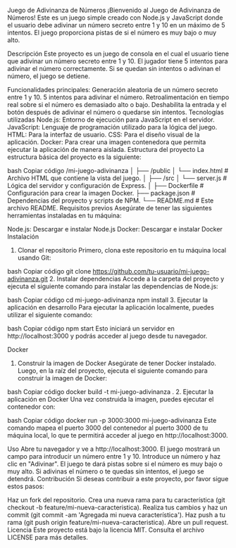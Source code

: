 Juego de Adivinanza de Números
¡Bienvenido al Juego de Adivinanza de Números! Este es un juego simple creado con Node.js y JavaScript donde el usuario debe adivinar un número secreto entre 1 y 10 en un máximo de 5 intentos. El juego proporciona pistas de si el número es muy bajo o muy alto.

Descripción
Este proyecto es un juego de consola en el cual el usuario tiene que adivinar un número secreto entre 1 y 10. El jugador tiene 5 intentos para adivinar el número correctamente. Si se quedan sin intentos o adivinan el número, el juego se detiene.

Funcionalidades principales:
Generación aleatoria de un número secreto entre 1 y 10.
5 intentos para adivinar el número.
Retroalimentación en tiempo real sobre si el número es demasiado alto o bajo.
Deshabilita la entrada y el botón después de adivinar el número o quedarse sin intentos.
Tecnologías utilizadas
Node.js: Entorno de ejecución para JavaScript en el servidor.
JavaScript: Lenguaje de programación utilizado para la lógica del juego.
HTML: Para la interfaz de usuario.
CSS: Para el diseño visual de la aplicación.
Docker: Para crear una imagen contenedora que permita ejecutar la aplicación de manera aislada.
Estructura del proyecto
La estructura básica del proyecto es la siguiente:

bash
Copiar código
/mi-juego-adivinanza
│
├── /public
│   └── index.html       # Archivo HTML que contiene la vista del juego.
│
├── /src
│   └── server.js        # Lógica del servidor y configuración de Express.
│
├── Dockerfile           # Configuración para crear la imagen Docker.
├── package.json         # Dependencias del proyecto y scripts de NPM.
└── README.md            # Este archivo README.
Requisitos previos
Asegúrate de tener las siguientes herramientas instaladas en tu máquina:

Node.js: Descargar e instalar Node.js
Docker: Descargar e instalar Docker
Instalación
1. Clonar el repositorio
Primero, clona este repositorio en tu máquina local usando Git:

bash
Copiar código
git clone https://github.com/tu-usuario/mi-juego-adivinanza.git
2. Instalar dependencias
Accede a la carpeta del proyecto y ejecuta el siguiente comando para instalar las dependencias de Node.js:

bash
Copiar código
cd mi-juego-adivinanza
npm install
3. Ejecutar la aplicación en desarrollo
Para ejecutar la aplicación localmente, puedes utilizar el siguiente comando:

bash
Copiar código
npm start
Esto iniciará un servidor en http://localhost:3000 y podrás acceder al juego desde tu navegador.

Docker
1. Construir la imagen de Docker
Asegúrate de tener Docker instalado. Luego, en la raíz del proyecto, ejecuta el siguiente comando para construir la imagen de Docker:

bash
Copiar código
docker build -t mi-juego-adivinanza .
2. Ejecutar la aplicación en Docker
Una vez construida la imagen, puedes ejecutar el contenedor con:

bash
Copiar código
docker run -p 3000:3000 mi-juego-adivinanza
Este comando mapea el puerto 3000 del contenedor al puerto 3000 de tu máquina local, lo que te permitirá acceder al juego en http://localhost:3000.

Uso
Abre tu navegador y ve a http://localhost:3000.
El juego mostrará un campo para introducir un número entre 1 y 10.
Introduce un número y haz clic en "Adivinar".
El juego te dará pistas sobre si el número es muy bajo o muy alto.
Si adivinas el número o te quedas sin intentos, el juego se detendrá.
Contribución
Si deseas contribuir a este proyecto, por favor sigue estos pasos:

Haz un fork del repositorio.
Crea una nueva rama para tu característica (git checkout -b feature/mi-nueva-caracteristica).
Realiza tus cambios y haz un commit (git commit -am 'Agregada mi nueva característica').
Haz push a tu rama (git push origin feature/mi-nueva-caracteristica).
Abre un pull request.
Licencia
Este proyecto está bajo la licencia MIT. Consulta el archivo LICENSE para más detalles.